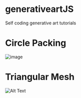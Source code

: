 # generativeartJS
Self coding generative art tutorials
# Circle Packing
![image](https://user-images.githubusercontent.com/19554935/50057339-01690680-0137-11e9-9125-19aa1fa36a2c.png)
##
# Triangular Mesh
![Alt Text](https://github.com/ofuen/AffiliateMarketingSales/blob/master/screenshot/NavBar.gif)
##
